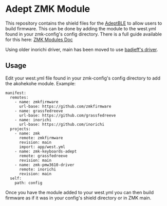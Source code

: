 # Adept ZMK Module

This repository contains the shield files for the [AdeptBLE](https://github.com/taichan1113/AdeptBLE) to allow users to build firmware. This can be done by adding the module to the west.yml found in your zmk-config's config directory. There is a full guide available for this here: [ZMK Modules Doc](https://zmk.dev/docs/features/modules)

Using older inorichi driver, main has been moved to use [badjeff's driver](https://github.com/badjeff/zmk-pmw3610-driver).

## Usage

Edit your west.yml file found in your zmk-config's config directory to add the akohekohe module. Example:

```
manifest:
  remotes:
    - name: zmkfirmware
      url-base: https://github.com/zmkfirmware
    - name: grassfedreeve
      url-base: https://github.com/grassfedreeve
    - name: inorichi
      url-base: https://github.com/inorichi
  projects:
    - name: zmk
      remote: zmkfirmware
      revision: main
      import: app/west.yml
    - name: zmk-keyboards-adept
      remote: grassfedreeve
      revision: main
    - name: zmk-pmw3610-driver
      remote: inorichi
      revision: main
  self:
    path: config
```
Once you have the module added to your west.yml you can then build firmware as if it was in your config's shield directory or in ZMK main.
